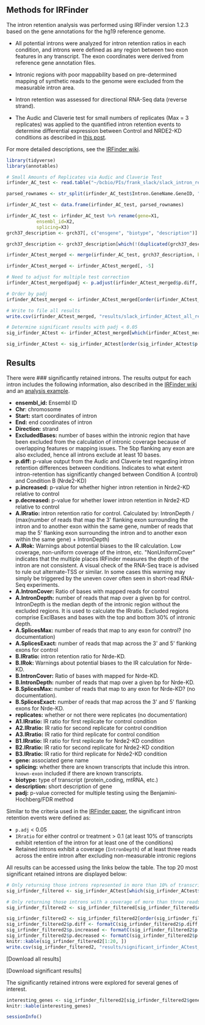 ## Methods for IRFinder

The intron retention analysis was performed using IRFinder version 1.2.3 based on the gene annotations for the hg19 reference genome.

- All potential introns were analyzed for intron retention ratios in each condition, and introns were defined as any region between two exon features in any transcript. The exon coordinates were derived from reference gene annotation files.

- Intronic regions with poor mappability based on pre-determined mapping of synthetic reads to the genome were excluded from the measurable intron area.

- Intron retention was assessed for directional RNA-Seq data (reverse strand).

- The Audic and Claverie test for small numbers of replicates (Max = 3 replicates) was applied to the quantified intron retention events to determine differential expression between Control and NRDE2-KD conditions as described in [this post](http://mimirna.centenary.org.au/irfinder/example1.html).

For more detailed descriptions, see the [IRFinder wiki](https://github.com/williamritchie/IRFinder/wiki).

```r
library(tidyverse)
library(annotables)

# Small Amounts of Replicates via Audic and Claverie Test
irfinder_AC_test <- read.table("~/bcbio/PIs/frank_slack/slack_intron_retention/irfinder/IRFinder/KD_ctrl-v-nrde2.tab", header = T)

parsed_rownames <- str_split(irfinder_AC_test$Intron.GeneName.GeneID, "/", simplify = TRUE)

irfinder_AC_test <- data.frame(irfinder_AC_test, parsed_rownames)

irfinder_AC_test <- irfinder_AC_test %>% rename(gene=X1,
           ensembl_id=X2,
           splicing=X3)
grch37_description <- grch37[, c("ensgene", "biotype", "description")]

grch37_description <- grch37_description[which(!(duplicated(grch37_description$ensgene))), ]

irfinder_ACtest_merged <- merge(irfinder_AC_test, grch37_description, by.x="ensembl_id", by.y="ensgene")

irfinder_ACtest_merged <- irfinder_ACtest_merged[, -5]

# Need to adjust for multiple test correction
irfinder_ACtest_merged$padj <- p.adjust(irfinder_ACtest_merged$p.diff, "BH")

# Order by padj
irfinder_ACtest_merged <- irfinder_ACtest_merged[order(irfinder_ACtest_merged$padj), ]

# Write to file all results
write.csv(irfinder_ACtest_merged, "results/slack_irfinder_ACtest_all_results_padj.csv")

# Determine significant results with padj < 0.05
sig_irfinder_ACtest <- irfinder_ACtest_merged[which(irfinder_ACtest_merged$padj < 0.05), ]

sig_irfinder_ACtest <- sig_irfinder_ACtest[order(sig_irfinder_ACtest$p.diff),]
```

## Results

There were ### significantly retained introns. The results output for each intron includes the following information, also described in the [IRFinder wiki](https://github.com/williamritchie/IRFinder/wiki) and an [analysis example](http://mimirna.centenary.org.au/irfinder/example1.html). 

- **ensembl_id:** Ensembl ID
- **Chr**: chromosome
- **Start:** start coordinates of intron
- **End:** end coordinates of intron
- **Direction:** strand
- **ExcludedBases:** number of bases within the intronic region that have been excluded from the calculation of intronic coverage because of overlapping features or mapping issues. The 5bp flanking any exon are also excluded, hence all introns exclude at least 10 bases.
- **p.diff:** p-value output from the Audic and Claverie test regarding intron retention differences between conditions. Indicates to what extent intron-retention has significantly changed between Condition A (control) and Condition B (Nrde2-KD)
- **p.increased:** p-value for whether higher intron retention in Nrde2-KD relative to control
- **p.decreased:** p-value for whether lower intron retention in Nrde2-KD relative to control
- **A.IRratio:** intron retention ratio for control. Calculated by: IntronDepth / (max(number of reads that map the 3' flanking exon surrounding the intron and to another exon within the same gene, number of reads that map the 5' flanking exon surrounding the intron and to another exon within the same gene) + IntronDepth)
- **A.IRok:** Warnings about potential biases to the IR calculation. Low coverage, non-uniform coverage of the intron, etc. "NonUniformCover" indicates that the multiple places IRFinder measures the depth of the intron are not consistent. A visual check of the RNA-Seq trace is advised to rule out alternate-TSS or similar. In some cases this warning may simply be triggered by the uneven cover often seen in short-read RNA-Seq experiments.
- **A.IntronCover:** Ratio of bases with mapped reads for control 
- **A.IntronDepth:** number of reads that map over a given bp for control. IntronDepth is the median depth of the intronic region without the excluded regions. It is used to calculate the IRratio. Excluded regions comprise ExclBases and bases with the top and bottom 30% of intronic depth.
- **A.SplicesMax:** number of reads that map to any exon for control? (no documentation)
- **A.SplicesExact:** number of reads that map across the 3' and 5' flanking exons for control 
- **B.IRratio:** intron retention ratio for Nrde-KD. 
- **B.IRok:** Warnings about potential biases to the IR calculation for Nrde-KD.
- **B.IntronCover:** Ratio of bases with mapped for Nrde-KD. 
- **B.IntronDepth:** number of reads that map over a given bp for Nrde-KD.
- **B.SplicesMax:** number of reads that map to any exon for Nrde-KD? (no documentation).
- **B.SplicesExact:** number of reads that map across the 3' and 5' flanking exons for Nrde-KD.
- **replicates:** whether or not there were replicates (no documentation)
- **A1.IRratio:** IR ratio for first replicate for control condition
- **A2.IRratio:** IR ratio for second replicate for control condition
- **A3.IRratio:** IR ratio for third replicate for control condition
- **B1.IRratio:** IR ratio for first replicate for Nrde2-KD condition
- **B2.IRratio:** IR ratio for second replicate for Nrde2-KD condition
- **B3.IRratio:** IR ratio for third replicate for Nrde2-KD condition
- **gene:** associated gene name
- **splicing:** whether there are known transcripts that include this intron. `known-exon` included if there are known transcripts.
- **biotype:** type of transcript (protein_coding, mtRNA, etc.)
- **description:** short description of gene
- **padj:** p-value corrected for multiple testing using the Benjamini-Hochberg/FDR method

Similar to the criteria used in the [IRFinder paper](https://genomebiology.biomedcentral.com/articles/10.1186/s13059-017-1184-4), the significant intron retention events were defined as:

- `p.adj` < 0.05
- `IRratio` for either control or treatment > 0.1 (at least 10% of transcripts exhibit retention of the intron for at least one of the conditions)
- Retained introns exhibit a coverage (`IntronDepth`) of at least three reads across the entire intron after excluding non-measurable intronic regions

All results can be accessed using the links below the table. The top 20 most significant retained introns are displayed below:

```r
# Only returning those introns represented in more than 10% of transcripts in A or B
sig_irfinder_filtered <- sig_irfinder_ACtest[which(sig_irfinder_ACtest$A.IRratio > 0.1 | sig_irfinder_ACtest$B.IRratio > 0.1), ]

# Only returning those introns with a coverage of more than three reads across the entire intron after excluding non-measurable intronic regions
sig_irfinder_filtered2 <- sig_irfinder_filtered[sig_irfinder_filtered$A.IntronDepth > 3 | sig_irfinder_filtered$B.IntronDepth > 3, ]

sig_irfinder_filtered2 <- sig_irfinder_filtered2[order(sig_irfinder_filtered2$padj), ]
sig_irfinder_filtered2$p.diff <- formatC(sig_irfinder_filtered2$p.diff, format = "e", digits = 2)
sig_irfinder_filtered2$p.increased <- formatC(sig_irfinder_filtered2$p.increased, format = "e", digits = 2)
sig_irfinder_filtered2$p.decreased <- formatC(sig_irfinder_filtered2$p.decreased, format = "e", digits = 2)
knitr::kable(sig_irfinder_filtered2[1:20, ])
write.csv(sig_irfinder_filtered2, "results/significant_irfinder_ACtest_results_padj.csv")
```

[Download all results]

[Download significant results]

The significantly retained introns were explored for several genes of interest. 

```r
interesting_genes <- sig_irfinder_filtered2[sig_irfinder_filtered2$gene %in% c(), ]
knitr::kable(interesting_genes)

```

```r
sessionInfo()
```
